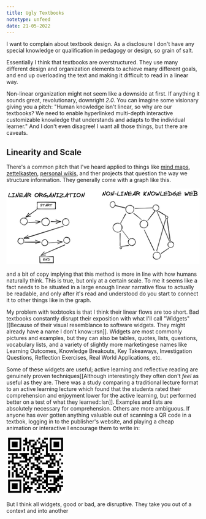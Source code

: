 ```yaml
---
title: Ugly Textbooks
notetype: unfeed
date: 21-05-2022
---
```


I want to complain about textbook design. As a disclosure I don't have any special knowledge or qualification in pedagogy or design, so grain of salt.

Essentially I think that textbooks are overstructured. They use many different design and organization elements to achieve many different goals, and end up overloading the text and making it difficult to read in a linear way.

Non-linear organization might not seem like a downside at first. If anything it sounds great, revolutionary, downright *2.0*. You can imagine some visionary giving you a pitch: "Human knowledge isn't linear, so why are our textbooks? We need to enable hyperlinked multi-depth interactive customizable knowledge that understands and adapts to the individual learner." And I don't even disagree! I want all those things, but there are caveats.

## Linearity and Scale

There's a common pitch that I've heard applied to things like [mind maps](https://en.wikipedia.org/wiki/Mind_map), [zettelkasten](https://en.wikipedia.org/wiki/Zettelkasten), [personal wikis](https://en.wikipedia.org/wiki/Personal_wiki), and ther projects that question the way we structure information. They generally come with a graph like this.

<img src="/assets/img/textbook1.png">

and a bit of copy implying that this method is more in line with how humans naturally think. This is true, but only at a certain scale. To me it seems like a fact needs to be situated in a large enough linear narrative flow to actually be readable, and only after it's read and understood do you start to connect it to other things like in the graph.

My problem with texbtooks is that I think their linear flows are too short. Bad textbooks constantly disrupt their exposition with what I'll call "Widgets"[[Because of their visual resemblance to software widgets. They might already have a name I don't know::rsn]]. Widgets are most commonly pictures and examples, but they can also be tables, quotes, lists, questions, vocabulary lists, and a variety of slightly more marketingese names like Learning Outcomes, Knowledge Breakouts, Key Takeaways, Investigation Questions, Reflection Exercises, Real World Applications, etc.

Some of these widgets are useful; active learning and reflective reading are genuinely proven techniques[[Although interestingly they often don't *feel* as useful as they are. There was a study comparing a traditional lecture format to an active learning lecture which found that the students rated their comprehension and enjoyment lower for the active learning, but performed better on a test of what they learned::lsn]]. Examples and lists are absolutely necessary for comprehension. Others are more ambiguous. If anyone has ever gotten anything valuable out of scanning a QR code in a textbok, logging in to the publisher's website, and playing a cheap animation or interactive I encourage them to write in:

<img src="/assets/img/mailtoqrcode.png" width="30%">

But I think all widgets, good or bad, are disruptive. They take you out of a context and into another 